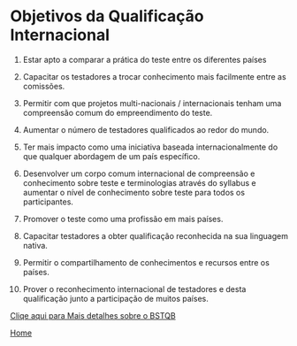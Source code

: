 # Objetivos da Qualificação Internacional

1. Estar apto a comparar a prática do teste entre os diferentes países

2. Capacitar os testadores a trocar conhecimento mais facilmente entre as comissões.

3. Permitir com que projetos multi-nacionais / internacionais tenham uma compreensão comum do empreendimento do teste.

4. Aumentar o número de testadores qualificados ao redor do mundo.

5. Ter mais impacto como uma iniciativa baseada internacionalmente do que qualquer abordagem de um país específico.

6. Desenvolver um corpo comum internacional de compreensão e conhecimento sobre teste e terminologias através do syllabus e aumentar o nível de conhecimento sobre teste para todos os participantes.

7. Promover o teste como uma profissão em mais países.

8. Capacitar testadores a obter qualificação reconhecida na sua linguagem nativa.

9. Permitir o compartilhamento de conhecimentos e recursos entre os países.

10. Prover o reconhecimento internacional de testadores e desta qualificação junto a participação de muitos países.

[Cliqe aqui para Mais detalhes sobre o BSTQB](http://bstqb.org.br/)






[Home](https://github.com/andresilveiraleite/certificacao_ctfl-dicas/blob/master/README.md)